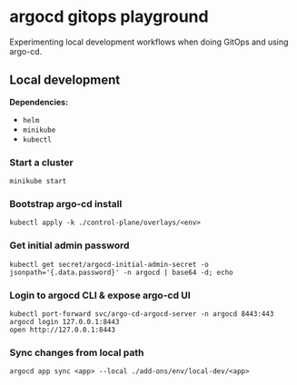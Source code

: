 # argocd gitops playground

Experimenting local development workflows when doing GitOps and using argo-cd.

## Local development 

**Dependencies:**
- `helm`
- `minikube`
- `kubectl`

### Start a cluster
```
minikube start
```

### Bootstrap argo-cd install
```
kubectl apply -k ./control-plane/overlays/<env>
```

### Get initial admin password
```
kubectl get secret/argocd-initial-admin-secret -o jsonpath='{.data.password}' -n argocd | base64 -d; echo
```

### Login to argocd CLI & expose argo-cd UI
```
kubectl port-forward svc/argo-cd-argocd-server -n argocd 8443:443
argocd login 127.0.0.1:8443
open http://127.0.0.1:8443
```

### Sync changes from local path
```
argocd app sync <app> --local ./add-ons/env/local-dev/<app>
```

